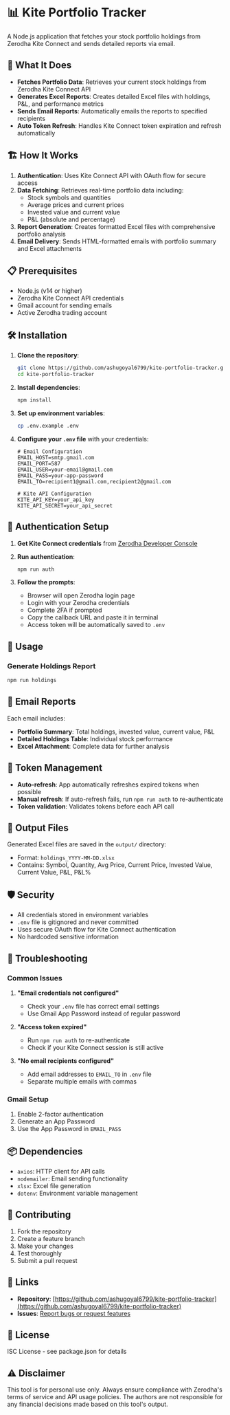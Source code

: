 # 📊 Kite Portfolio Tracker

A Node.js application that fetches your stock portfolio holdings from Zerodha Kite Connect and sends detailed reports via email.

## 🚀 What It Does

- **Fetches Portfolio Data**: Retrieves your current stock holdings from Zerodha Kite Connect API
- **Generates Excel Reports**: Creates detailed Excel files with holdings, P&L, and performance metrics
- **Sends Email Reports**: Automatically emails the reports to specified recipients
- **Auto Token Refresh**: Handles Kite Connect token expiration and refresh automatically

## 🏗️ How It Works

1. **Authentication**: Uses Kite Connect API with OAuth flow for secure access
2. **Data Fetching**: Retrieves real-time portfolio data including:
   - Stock symbols and quantities
   - Average prices and current prices
   - Invested value and current value
   - P&L (absolute and percentage)
3. **Report Generation**: Creates formatted Excel files with comprehensive portfolio analysis
4. **Email Delivery**: Sends HTML-formatted emails with portfolio summary and Excel attachments

## 📋 Prerequisites

- Node.js (v14 or higher)
- Zerodha Kite Connect API credentials
- Gmail account for sending emails
- Active Zerodha trading account

## 🛠️ Installation

1. **Clone the repository**:

   ```bash
   git clone https://github.com/ashugoyal6799/kite-portfolio-tracker.git
   cd kite-portfolio-tracker
   ```

2. **Install dependencies**:

   ```bash
   npm install
   ```

3. **Set up environment variables**:

   ```bash
   cp .env.example .env
   ```

4. **Configure your `.env` file** with your credentials:

   ```env
   # Email Configuration
   EMAIL_HOST=smtp.gmail.com
   EMAIL_PORT=587
   EMAIL_USER=your-email@gmail.com
   EMAIL_PASS=your-app-password
   EMAIL_TO=recipient1@gmail.com,recipient2@gmail.com

   # Kite API Configuration
   KITE_API_KEY=your_api_key
   KITE_API_SECRET=your_api_secret
   ```

## 🔐 Authentication Setup

1. **Get Kite Connect credentials** from [Zerodha Developer Console](https://developers.kite.trade/)

2. **Run authentication**:

   ```bash
   npm run auth
   ```

3. **Follow the prompts**:
   - Browser will open Zerodha login page
   - Login with your Zerodha credentials
   - Complete 2FA if prompted
   - Copy the callback URL and paste it in terminal
   - Access token will be automatically saved to `.env`

## 📖 Usage

### Generate Holdings Report

```bash
npm run holdings
```

## 📧 Email Reports

Each email includes:

- **Portfolio Summary**: Total holdings, invested value, current value, P&L
- **Detailed Holdings Table**: Individual stock performance
- **Excel Attachment**: Complete data for further analysis

## 🔄 Token Management

- **Auto-refresh**: App automatically refreshes expired tokens when possible
- **Manual refresh**: If auto-refresh fails, run `npm run auth` to re-authenticate
- **Token validation**: Validates tokens before each API call

## 📁 Output Files

Generated Excel files are saved in the `output/` directory:

- Format: `holdings_YYYY-MM-DD.xlsx`
- Contains: Symbol, Quantity, Avg Price, Current Price, Invested Value, Current Value, P&L, P&L%

## 🛡️ Security

- All credentials stored in environment variables
- `.env` file is gitignored and never committed
- Uses secure OAuth flow for Kite Connect authentication
- No hardcoded sensitive information

## 🚨 Troubleshooting

### Common Issues

1. **"Email credentials not configured"**

   - Check your `.env` file has correct email settings
   - Use Gmail App Password instead of regular password

2. **"Access token expired"**

   - Run `npm run auth` to re-authenticate
   - Check if your Kite Connect session is still active

3. **"No email recipients configured"**
   - Add email addresses to `EMAIL_TO` in `.env` file
   - Separate multiple emails with commas

### Gmail Setup

1. Enable 2-factor authentication
2. Generate an App Password
3. Use the App Password in `EMAIL_PASS`

## 📦 Dependencies

- `axios`: HTTP client for API calls
- `nodemailer`: Email sending functionality
- `xlsx`: Excel file generation
- `dotenv`: Environment variable management

## 🤝 Contributing

1. Fork the repository
2. Create a feature branch
3. Make your changes
4. Test thoroughly
5. Submit a pull request

## 🔗 Links

- **Repository**: [https://github.com/ashugoyal6799/kite-portfolio-tracker](https://github.com/ashugoyal6799/kite-portfolio-tracker)
- **Issues**: [Report bugs or request features](https://github.com/ashugoyal6799/kite-portfolio-tracker/issues)

## 📄 License

ISC License - see package.json for details

## ⚠️ Disclaimer

This tool is for personal use only. Always ensure compliance with Zerodha's terms of service and API usage policies. The authors are not responsible for any financial decisions made based on this tool's output.
